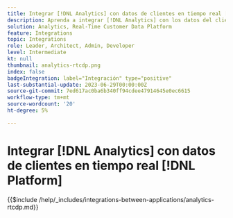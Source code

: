 ```yaml
---
title: Integrar [!DNL Analytics] con datos de clientes en tiempo real [!DNL Platform]
description: Aprenda a integrar [!DNL Analytics] con los datos del cliente en tiempo real [!DNL Platform].
solution: Analytics, Real-Time Customer Data Platform
feature: Integrations
topic: Integrations
role: Leader, Architect, Admin, Developer
level: Intermediate
kt: null
thumbnail: analytics-rtcdp.png
index: false
badgeIntegration: label="Integración" type="positive"
last-substantial-update: 2023-06-29T00:00:00Z
source-git-commit: 7ed617ac0ba6b340ff94cdee47914645e0ec6615
workflow-type: tm+mt
source-wordcount: '20'
ht-degree: 5%

---
```



# Integrar [!DNL Analytics] con datos de clientes en tiempo real [!DNL Platform]

{{$include /help/_includes/integrations-between-applications/analytics-rtcdp.md}}
